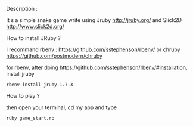 Description :

It s a simple snake game write using Jruby http://jruby.org/ and Slick2D http://www.slick2d.org/


How to install JRuby ?

I recommand rbenv : https://github.com/sstephenson/rbenv/
or chruby https://github.com/postmodern/chruby

for rbenv, after doing https://github.com/sstephenson/rbenv/#installation, install jruby
```
rbenv install jruby-1.7.3
```


How to play ?

then open your terminal, cd my app and type
```
ruby game_start.rb
```
